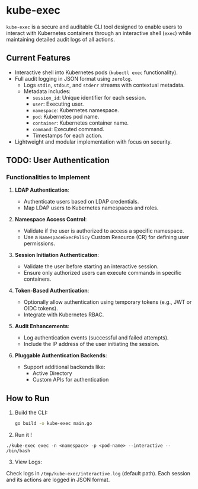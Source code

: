 # kube-exec

`kube-exec` is a secure and auditable CLI tool designed to enable users to interact with Kubernetes containers through an interactive shell (`exec`) while maintaining detailed audit logs of all actions.

## Current Features

- Interactive shell into Kubernetes pods (`kubectl exec` functionality).
- Full audit logging in JSON format using `zerolog`.
    - Logs `stdin`, `stdout`, and `stderr` streams with contextual metadata.
    - Metadata includes:
        - `session_id`: Unique identifier for each session.
        - `user`: Executing user.
        - `namespace`: Kubernetes namespace.
        - `pod`: Kubernetes pod name.
        - `container`: Kubernetes container name.
        - `command`: Executed command.
        - Timestamps for each action.
- Lightweight and modular implementation with focus on security.

## TODO: User Authentication

### Functionalities to Implement

1. **LDAP Authentication**:
    - Authenticate users based on LDAP credentials.
    - Map LDAP users to Kubernetes namespaces and roles.

2. **Namespace Access Control**:
    - Validate if the user is authorized to access a specific namespace.
    - Use a `NamespaceExecPolicy` Custom Resource (CR) for defining user permissions.

3. **Session Initiation Authentication**:
    - Validate the user before starting an interactive session.
    - Ensure only authorized users can execute commands in specific containers.

4. **Token-Based Authentication**:
    - Optionally allow authentication using temporary tokens (e.g., JWT or OIDC tokens).
    - Integrate with Kubernetes RBAC.

5. **Audit Enhancements**:
    - Log authentication events (successful and failed attempts).
    - Include the IP address of the user initiating the session.

6. **Pluggable Authentication Backends**:
    - Support additional backends like:
        - Active Directory
        - Custom APIs for authentication

## How to Run

1. Build the CLI:
   ```bash
   go build -o kube-exec main.go
2. Run it !
```shell
./kube-exec exec -n <namespace> -p <pod-name> --interactive -- /bin/bash
```
3. View Logs:

Check logs in `/tmp/kube-exec/interactive.log` (default path).
Each session and its actions are logged in JSON format.